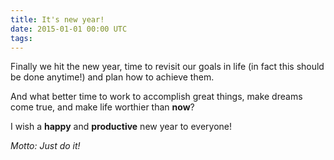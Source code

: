 ```yaml
---
title: It's new year!
date: 2015-01-01 00:00 UTC
tags:
---
```


Finally we hit the new year, time to revisit our goals in life (in fact this should be done anytime!) and plan how to achieve them.

And what better time to work to accomplish great things, make dreams come true, and make life worthier than **now**?

I wish a **happy** and **productive** new year to everyone!

*Motto: Just do it!*
